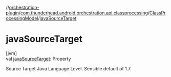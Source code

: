 //[orchestration-plugin](../../../index.md)/[com.thunderhead.android.orchestration.api.classprocessing](../index.md)/[ClassProcessingModel](index.md)/[javaSourceTarget](java-source-target.md)

# javaSourceTarget

[jvm]\
val [javaSourceTarget](java-source-target.md): Property<JavaVersion>

Source Target Java Language Level. Sensible default of 1.7.
